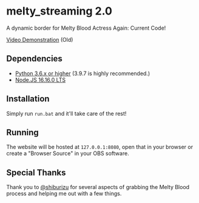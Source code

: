 # melty_streaming 2.0
A dynamic border for Melty Blood Actress Again: Current Code!

[Video Demonstration](https://www.youtube.com/watch?v=5g_8LMq0-JA) (Old)

## Dependencies
 - [Python 3.6.x or higher](https://www.python.org/downloads/release/python-397/) (3.9.7 is highly recommended.)
 - [Node.JS 16.16.0 LTS](https://nodejs.org/en/)

## Installation
Simply run ``run.bat`` and it'll take care of the rest!

## Running
The website will be hosted at ``127.0.0.1:8080``, open that in your browser or create a "Browser Source" in your OBS software.

## Special Thanks
Thank you to [@shiburizu](https://github.com/shiburizu) for several aspects of grabbing the Melty Blood process and helping me out with a few things.
